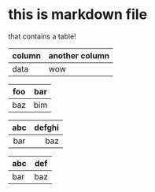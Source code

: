 # this is markdown file

that contains a table!

| column | another column |
| ------ | -------------- |
| data   | wow            |

| foo | bar |
| --- | --- |
| baz | bim |

| abc | defghi |
| :-: | -----: |
| bar |    baz |

| abc | def |
| --- | --- |
| bar | baz |
